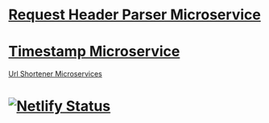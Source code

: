 # [Request Header Parser Microservice](www.microservice-app.netlify.com)

# [Timestamp Microservice](www.microservice-app.netlify.com)

[Url Shortener Microservices](www.microservice-app.netlify.com)

# [![Netlify Status](https://api.netlify.com/api/v1/badges/dcc33640-a9a5-4e59-b945-cc3167914bfd/deploy-status)](https://app.netlify.com/sites/backend-microservices/deploys)
